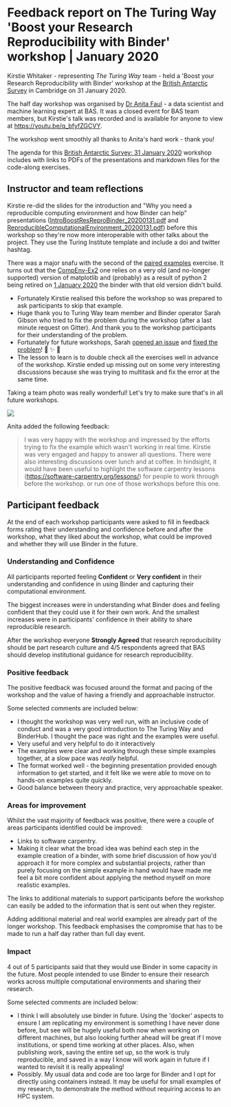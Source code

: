 # Feedback report on The Turing Way 'Boost your Research Reproducibility with Binder' workshop | January 2020

Kirstie Whitaker - representing _The Turing Way_ team - held a 'Boost your Research Reproducibility with Binder' workshop at the [British Antarctic Survey](https://www.bas.ac.uk) in Cambridge on 31 January 2020.

The half day workshop was organised by [Dr Anita Faul](https://www.bas.ac.uk/profile/anfaul/) - a data scientist and machine learning expert at BAS.
It was a closed event for BAS team members, but Kirstie's talk was recorded and is available for anyone to view at https://youtu.be/q_bfyfZGCVY.

The workshop went smoothly all thanks to Anita's hard work - thank you!

The agenda for this [British Antarctic Survey: 31 January 2020](../agenda.md#british-antarctic-survey-31-january-2020) workshop includes with links to PDFs of the presentations and markdown files for the code-along exercises.

## Instructor and team reflections

Kirstie re-did the slides for the introduction and "Why you need a reproducible computing environment and how Binder can help" presentations ([IntroBoostResReproBinder_20200131.pdf](../workshop-presentations/IntroBoostResReproBinder_20200131.pdf) and [ReproducibleComputationalEnvironment_20200131.pdf](../workshop-presentations/ReproducibleComputationalEnvironment_20200131.pdf)) before this workshop so they're now more interoperable with other talks about the project.
They use the Turing Institute template and include a doi and twitter hashtag.

There was a major snafu with the second of the [paired examples](paired_examples.md) exercise.
It turns out that the [CompEnv-Ex2](https://github.com/alan-turing-institute/CompEnv-Ex2) one relies on a very old (and no-longer supported) version of matplotlib and (probably) as a result of python 2 being retired on [1 January 2020](https://pythonclock.org/) the binder with that old version didn't build.

* Fortunately Kirstie realised this before the workshop so was prepared to ask participants to skip that example.
* Huge thank you to Turing Way team member and Binder operator Sarah Gibson who tried to fix the problem during the workshop (after a last minute request on Gitter).
  And thank you to the workshop participants for their understanding of the problem.
* Fortunately for future workshops, Sarah [opened an issue](https://github.com/alan-turing-institute/CompEnv-Ex2/issues/1) and [fixed the problem](https://github.com/alan-turing-institute/CompEnv-Ex2/pull/2)! 🙌 ✨ 👾
* The lesson to learn is to double check all the exercises well in advance of the workshop.
  Kirstie ended up missing out on some very interesting discussions because she was trying to multitask and fix the error at the same time.

Taking a team photo was really wonderful!
Let's try to make sure that's in all future workshops.

![](https://raw.githubusercontent.com/scotthosking/my-first-binder/master/BoostReproducibilityBinder_BAS_2020-01-31.jpg)

Anita added the following feedback:

> I was very happy with the workshop and impressed by the efforts trying to fix the example which wasn't working in real time.
> Kirstie was very engaged and happy to answer all questions.
> There were also interesting discussions over lunch and at coffee.
> In hindsight, it would have been useful to highlight the software carpentry lessons (https://software-carpentry.org/lessons/) for people to work through before the workshop. or run one of those workshops before this one.

## Participant feedback

At the end of each workshop participants were asked to fill in feedback forms rating their understanding and confidence before and after the workshop, what they liked about the workshop, what could be improved and whether they will use Binder in the future.

### Understanding and Confidence

All participants reported feeling **Confident** or **Very confident** in their understanding and confidence in using Binder and capturing their computational environment.

The biggest increases were in understanding what Binder does and feeling confident that they could use it for their own work.
And the smallest increases were in participants' confidence in their ability to share reproducible research.

After the workshop everyone **Strongly Agreed** that research reproducibility should be part research culture and 4/5 respondents agreed that BAS should develop institutional guidance for research reproducibility.

### Positive feedback

The positive feedback was focused around the format and pacing of the workshop and the value of having a friendly and approachable instructor.

Some selected comments are included below:
* I thought the workshop was very well run, with an inclusive code of conduct and was a very good introduction to The Turing Way and BinderHub. I thought the pace was right and the examples were useful.
* Very useful and very helpful to do it interactively
* The examples were clear and working through these simple examples together, at a slow pace was *really* helpful.
* The format worked well - the beginning presentation provided enough information to get started, and it felt like we were able to move on to hands-on examples quite quickly.
* Good balance between theory and practice, very approachable speaker.

### Areas for improvement

Whilst the vast majority of feedback was positive, there were a couple of areas participants identified could be improved:

* Links to software carpentry.
* Making it clear what the broad idea was behind each step in the example creation of a binder, with some brief discussion of how you'd approach it for more complex and substantial projects, rather than purely focusing on the simple example in hand would have made me feel a bit more confident about applying the method myself on more realistic examples.

The links to additional materials to support participants before the workshop can easily be added to the information that is sent out when they register.

Adding additional material and real world examples are already part of the longer workshop.
This feedback emphasises the compromise that has to be made to run a half day rather than full day event.

### Impact

4 out of 5 participants said that they would use Binder in some capacity in the future.
Most people intended to use Binder to ensure their research works across multiple computational environments and sharing their research.

Some selected comments are included below:

* I think I will absolutely use binder in future. Using the 'docker' aspects to ensure I am replicating my environment is something I have never done before, but see will be hugely useful both now when working on different machines, but also looking further ahead will be great if I move institutions, or spend time working at other places.
  Also, when publishing work, saving the entire set up, so the work is truly reproducible, and saved in a way I know will work again in future if I wanted to revisit it is really appealing!
* Possibly.
  My usual data and code are too large for Binder and I opt for directly using containers instead.
  It may be useful for small examples of my research, to demonstrate the method without requiring access to an HPC system.
